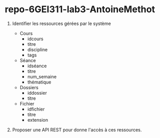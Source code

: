 # repo-6GEI311-lab3-AntoineMethot

1. Identifier les ressources gérées par le système
   - Cours
       - idcours
       - titre
       - discipline
       - tags
   - Séance
       - idséance
       - titre
       - num_semaine
       - thématique
   - Dossiers
     - iddossier
     - titre
   - Fichier
     - idfichier
     - titre
     - extension

2. Proposer une API REST pour donne l'accès à ces ressources. 
